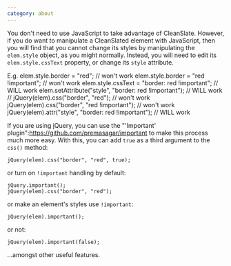 ```yaml
---
category: about
---
```


You don't need to use JavaScript to take advantage of CleanSlate. However, if you do want to manipulate a CleanSlated element with JavaScript, then you will find that you cannot change its styles by manipulating the `elem.style` object, as you might normally. Instead, you will need to edit its `elem.style.cssText` property, or change its `style` attribute.

E.g. 
    elem.style.border = "red";                            // won't work
    elem.style.border = "red !important";                 // won't work
    elem.style.cssText = "border: red !important";        // WILL work
    elem.setAttribute("style", "border: red !important"); // WILL work
    //
    jQuery(elem).css("border", "red");                    // won't work
    jQuery(elem).css("border", "red !important");         // won't work
    jQuery(elem).attr("style", "border: red !important"); // WILL work

If you are using jQuery, you can use the "'Important' plugin":https://github.com/premasagar/important to make this process much more easy. With this, you can add `true` as a third argument to the `css()` method:

    jQuery(elem).css("border", "red", true);

or turn on `!important` handling by default:

    jQuery.important();
    jQuery(elem).css("border", "red");

or make an element's styles use `!important`:

    jQuery(elem).important();

or not:

    jQuery(elem).important(false);

...amongst other useful features.
